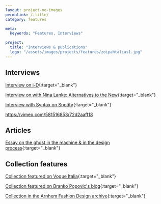 ```yaml
---
layout: project-no-images
permalink: /:title/
category: features

meta:
  keywords: "Features, Interviews"

project:
  title: "Interviews & publications"
  logo: "/assets/images/projects/features/zoipahtalias1.jpg"
---
```


<aside markdown="1">

## Interviews

[Interview on i-D](https://i-d.vice.com/nl/article/d3n54k/the-graduates-2019-artez){:target="_blank"}

[Interview on with Nina Lanke: Alternatives to the New](https://www.sieradenmuze.nl/blog/digitaal-en-ambachtelijk-gesprek-met-michelle-vossen){:target="_blank"}

[Interview with Syntax on Spotify](https://open.spotify.com/episode/7cZZdaljFmFrOVup9mV070?si=fgvKfC2QT4i3CYcL1YJecQ){:target="_blank"}

https://vimeo.com/581516853/72d2aaff18
## Articles
[Essay on the ghost in the machine & in the design process](https://futurebased.org/topics/haunting-the-designer-ghosts-in-the-machine/){:target="_blank"}

</aside>


<article markdown="1">

## Collection features
[Collection featured on Vogue Italia](https://www.vogue.it/vogue-talents/artez-arnhem-olanda-diplomandi-2019-talento-in-passerella){:target="_blank"}

[Collection featured on Branko Popovic's blog](https://brankopopovic.blogspot.com/2019/06/artez-fashion-show-2019.html){:target="_blank"}

[Collection in the Arnhem Fashion Design archive](https://arnhemfashiondesign.nl/en/graduation/2019/michelle-vossen){:target="_blank"}

</article>